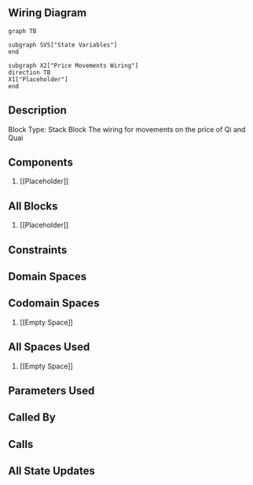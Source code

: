 ## Wiring Diagram

```mermaid
graph TB

subgraph SVS["State Variables"]
end

subgraph X2["Price Movements Wiring"]
direction TB
X1["Placeholder"]
end
```

## Description

Block Type: Stack Block
The wiring for movements on the price of Qi and Quai
## Components
1. [[Placeholder]]

## All Blocks
1. [[Placeholder]]

## Constraints

## Domain Spaces

## Codomain Spaces
1. [[Empty Space]]

## All Spaces Used
1. [[Empty Space]]

## Parameters Used

## Called By

## Calls

## All State Updates

